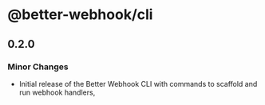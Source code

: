 # @better-webhook/cli

## 0.2.0

### Minor Changes

- Initial release of the Better Webhook CLI with commands to scaffold and run webhook handlers,
